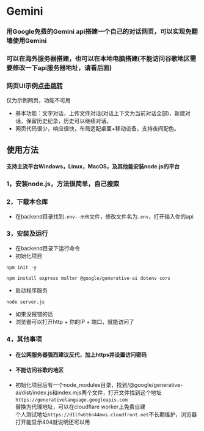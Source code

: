 # Gemini
### 用Google免费的Gemini api搭建一个自己的对话网页，可以实现免翻墙使用Gemini  
### 可以在海外服务器搭建，也可以在本地电脑搭建(不能访问谷歌地区需要修改一下api服务器地址，请看后面)
### 网页UI示例[点击跳转](https://geminitest.855655.xyz)
仅为示例网页，功能不可用

- 基本功能：文字对话，上传文件对话(对话上下文为当前对话全部)，新建对话，保留历史纪录，历史可以继续对话。
- 网页代码很少，响应很快，布局适配桌面+移动设备，支持夜间配色。

## 使用方法  
#### 支持主流平台Windows，Linux，MacOS，及其他能安装node.js的平台
### 1，安装node.js，方法很简单，自己搜索
### 2，下载本仓库
- 在backend目录找到`.env--示例`文件，修改文件名为`.env`，打开输入你的api
### 3，安装及运行
- 在backend目录下运行命令
- 初始化项目
```
npm init -y

npm install express multer @google/generative-ai dotenv cors
```
- 启动程序服务
```
node server.js
```
- 如果没报错的话
- 浏览器可以打开http + 你的IP + 端口，就能访问了
### 4，其他事项
- #### 在公网服务器强烈建议反代，加上https并设置访问密码
- #### 不能访问谷歌的地区
- 初始化项目后有一个node_modules目录，找到/@google/generative-ai/dist/index.js和index.mjs两个文件，打开文件找到这个地址`https://generativelanguage.googleapis.com`  
替换为代理地址，可以在cloudflare worker上免费自建  
个人测试地址`https://d1lfw6t6n44mws.cloudfront.net`不长期维护，浏览器打开能显示404就说明还可以用